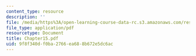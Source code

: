 ```yaml
---
content_type: resource
description: ''
file: /media/https%3A/open-learning-course-data-rc.s3.amazonaws.com/res-12-000-evolution-of-physical-oceanography-spring-2007/9f8f340df0ba2766ea688b672e5dc6ac_Chapter15.pdf
file_type: application/pdf
resourcetype: Document
title: Chapter15.pdf
uid: 9f8f340d-f0ba-2766-ea68-8b672e5dc6ac
---
```

